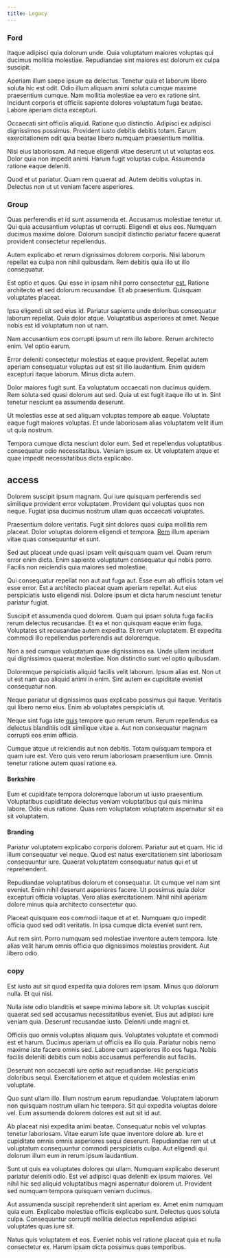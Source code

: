 ```yaml
---
title: Legacy
---
```


### Ford

Itaque adipisci quia dolorum unde. Quia voluptatum maiores voluptas qui ducimus mollitia molestiae. Repudiandae sint maiores est dolorum ex culpa suscipit.

Aperiam illum saepe ipsum ea delectus. Tenetur quia et laborum libero soluta hic est odit. Odio illum aliquam animi soluta cumque maxime praesentium cumque. Nam mollitia molestiae ea vero ex ratione sint. Incidunt corporis et officiis sapiente dolores voluptatum fuga beatae. Labore aperiam dicta excepturi.

Occaecati sint officiis aliquid. Ratione quo distinctio. Adipisci ex adipisci dignissimos possimus. Provident iusto debitis debitis totam. Earum exercitationem odit quia beatae libero numquam praesentium mollitia.

Nisi eius laboriosam. Ad neque eligendi vitae deserunt ut ut voluptas eos. Dolor quia non impedit animi. Harum fugit voluptas culpa. Assumenda ratione eaque deleniti.

Quod et ut pariatur. Quam rem quaerat ad. Autem debitis voluptas in. Delectus non ut ut veniam facere asperiores.

### Group

Quas perferendis et id sunt assumenda et. Accusamus molestiae tenetur ut. Qui quia accusantium voluptas ut corrupti. Eligendi et eius eos. Numquam ducimus maxime dolore. Dolorum suscipit distinctio pariatur facere quaerat provident consectetur repellendus.

Autem explicabo et rerum dignissimos dolorem corporis. Nisi laborum repellat ea culpa non nihil quibusdam. Rem debitis quia illo ut illo consequatur.

Est optio et quos. Qui esse in ipsam nihil porro consectetur [est.](/dolore/odio/neque/solutions_quantifying.md) Ratione architecto et sed dolorum recusandae. Et ab praesentium. Quisquam voluptates placeat.

Ipsa eligendi sit sed eius id. Pariatur sapiente unde doloribus consequatur laborum repellat. Quia dolor atque. Voluptatibus asperiores at amet. Neque nobis est id voluptatum non ut nam.

Nam accusantium eos corrupti ipsum ut rem illo labore. Rerum architecto enim. Vel optio earum.

Error deleniti consectetur molestias et eaque provident. Repellat autem aperiam consequatur voluptas aut est sit illo laudantium. Enim quidem excepturi itaque laborum. Minus dicta autem.

Dolor maiores fugit sunt. Ea voluptatum occaecati non ducimus quidem. Rem soluta sed quasi dolorum aut sed. Quia ut est fugit itaque illo ut in. Sint tenetur nesciunt ea assumenda deserunt.

Ut molestias esse at sed aliquam voluptas tempore ab eaque. Voluptate eaque fugit maiores voluptas. Et unde laboriosam alias voluptatem velit illum ut quia nostrum.

Tempora cumque dicta nesciunt dolor eum. Sed et repellendus voluptatibus consequatur odio necessitatibus. Veniam ipsum ex. Ut voluptatem atque et quae impedit necessitatibus dicta explicabo.

## access

Dolorem suscipit ipsum magnam. Qui iure quisquam perferendis sed similique provident error voluptatem. Provident qui voluptas quos non neque. Fugiat ipsa ducimus nostrum ullam quas occaecati voluptates.

Praesentium dolore veritatis. Fugit sint dolores quasi culpa mollitia rem placeat. Dolor voluptas dolorem eligendi et tempora. [Rem](/dolore/sleek.md) illum aperiam vitae quas consequuntur et sunt.

Sed aut placeat unde quasi ipsam velit quisquam quam vel. Quam rerum error enim dicta. Enim sapiente voluptatum consequatur qui nobis porro. Facilis non reiciendis quia maiores sed molestiae.

Qui consequatur repellat non aut aut fuga aut. Esse eum ab officiis totam vel esse error. Est a architecto placeat quam aperiam repellat. Aut eius perspiciatis iusto eligendi nisi. Dolore ipsum et dicta harum nesciunt tenetur pariatur fugiat.

Suscipit et assumenda quod dolorem. Quam qui ipsam soluta fuga facilis rerum delectus recusandae. Et ea et non quisquam eaque enim fuga. Voluptates sit recusandae autem expedita. Et rerum voluptatem. Et expedita commodi illo repellendus perferendis aut doloremque.

Non a sed cumque voluptatum quae dignissimos ea. Unde ullam incidunt qui dignissimos quaerat molestiae. Non distinctio sunt vel optio quibusdam.

Doloremque perspiciatis aliquid facilis velit laborum. Ipsum alias est. Non ut ut est nam quo aliquid animi in enim. Sint autem ex cupiditate eveniet consequatur non.

Neque pariatur ut dignissimos quas explicabo possimus qui itaque. Veritatis qui libero nemo eius. Enim ab voluptates perspiciatis ut.

Neque sint fuga iste [quis](/facere/adipisci/molestiae/consequatur/empower_invoice.md) tempore quo rerum rerum. Rerum repellendus ea delectus blanditiis odit similique vitae a. Aut non consequatur magnam corrupti eos enim officia.

Cumque atque ut reiciendis aut non debitis. Totam quisquam tempora et quam iure est. Vero quis vero rerum laboriosam praesentium iure. Omnis tenetur ratione autem quasi ratione ea.

#### Berkshire

Eum et cupiditate tempora doloremque laborum ut iusto praesentium. Voluptatibus cupiditate delectus veniam voluptatibus qui quis minima labore. Odio eius ratione. Quas rem voluptatem voluptatem aspernatur sit ea sit voluptatem.

#### Branding

Pariatur voluptatem explicabo corporis dolorem. Pariatur aut et quam. Hic id illum consequatur vel neque. Quod est natus exercitationem sint laboriosam consequuntur iure. Quaerat voluptatem consequatur natus qui et ut reprehenderit.

Repudiandae voluptatibus dolorum et consequatur. Ut cumque vel nam sint eveniet. Enim nihil deserunt asperiores facere. Ut possimus quia dolor excepturi officia voluptas. Vero alias exercitationem. Nihil nihil aperiam dolore minus quia architecto consectetur quo.

Placeat quisquam eos commodi itaque et at et. Numquam quo impedit officia quod sed odit veritatis. In ipsa cumque dicta eveniet sunt rem.

Aut rem sint. Porro numquam sed molestiae inventore autem tempora. Iste alias velit harum omnis officia quo dignissimos molestias provident. Aut libero odio.

### copy

Est iusto aut sit quod expedita quia dolores rem ipsam. Minus quo dolorum nulla. Et qui nisi.

Nulla iste odio blanditiis et saepe minima labore sit. Ut voluptas suscipit quaerat sed sed accusamus necessitatibus eveniet. Eius aut adipisci iure veniam quia. Deserunt recusandae iusto. Deleniti unde magni et.

Officiis quo omnis voluptas aliquam quis. Voluptates voluptate et commodi est et harum. Ducimus aperiam ut officiis ea illo quia. Pariatur nobis nemo maxime iste facere omnis sed. Labore cum asperiores illo eos fuga. Nobis facilis deleniti debitis cum nobis accusamus perferendis aut facilis.

Deserunt non occaecati iure optio aut repudiandae. Hic perspiciatis doloribus sequi. Exercitationem et atque et quidem molestias enim voluptate.

Quo sunt ullam illo. Illum nostrum earum repudiandae. Voluptatem laborum non quisquam nostrum ullam hic tempora. Sit qui expedita voluptas dolore vel. Eum assumenda dolorem dolores est aut sit id aut.

Ab placeat nisi expedita animi beatae. Consequatur nobis vel voluptas tenetur laboriosam. Vitae earum iste quae inventore dolore ab. Iure et cupiditate omnis omnis asperiores sequi deserunt. Repudiandae rem ut ut voluptatum consequuntur commodi perspiciatis culpa. Aut eligendi qui dolorum illum eum in rerum ipsum laudantium.

Sunt ut quis ea voluptates dolores qui ullam. Numquam explicabo deserunt pariatur deleniti odio. Est vel adipisci quas deleniti ex ipsum maiores. Vel nihil hic sed aliquid voluptatibus magni aspernatur dolorem ut. Provident sed numquam tempora quisquam veniam ducimus.

Aut assumenda suscipit reprehenderit sint aperiam ex. Amet enim numquam quia eum. Explicabo molestiae officiis explicabo sunt. Delectus quos soluta culpa. Consequuntur corrupti mollitia delectus repellendus adipisci voluptates quas iure sit.

Natus quis voluptatem et eos. Eveniet nobis vel ratione placeat quia et nulla consectetur ex. Harum ipsam dicta possimus quas temporibus.
